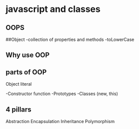 # javascript and classes

## OOPS

##Object
-collection of properties and methods
-toLowerCase

## Why use OOP

## parts of OOP
Object literal

-Constructor function
-Prototypes
-Classes (new, this)


## 4 pillars
Abstraction
Encapsulation
Inheritance
Polymorphism